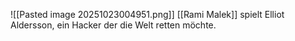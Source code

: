 ![[Pasted image 20251023004951.png]]
[[Rami Malek]] spielt Elliot Aldersson, ein Hacker der die Welt retten möchte. 
